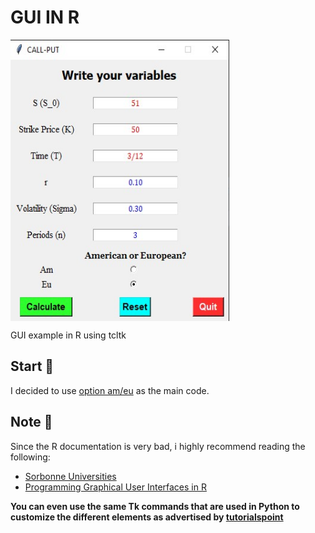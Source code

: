 # GUI IN R 
<img align="center" src="https://github.com/Cuadernin/GUI_IN_R/blob/main/Images/option.jpg" height="450" width="350"> 
<br/>

GUI example in R using tcltk
## Start 🚀
I decided to use [option am/eu](https://github.com/Cuadernin/ModBinomialR) as the main code.

## Note 📖
Since the R documentation is very bad, i highly recommend reading the following:

* [Sorbonne Universities](http://rug.mnhn.fr/semin-r/PDF/semin-R_tcltk_JBardin_310512.pdf) 
* [Programming Graphical User Interfaces in R](https://books.google.com.mx/books?id=VeKEDwAAQBAJ&pg=PA358&lpg=PA358&dq=tkfont+r&source=bl&ots=V3H1sSSGx4&sig=ACfU3U349Ag4PJL6-qCNivn7k4aRf4mdvQ&hl=es&sa=X&ved=2ahUKEwiO-PDP3_7wAhVVKH0KHfbMBC8Q6AEwCXoECA0QAw#v=onepage&q=tkfont%20r&f=false)

**You can even use the same Tk commands that are used in Python to customize the different elements as advertised by [tutorialspoint](https://www.tutorialspoint.com/python/python_gui_programming.htm)**
